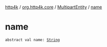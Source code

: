 [http4k](../../index.md) / [org.http4k.core](../index.md) / [MultipartEntity](index.md) / [name](./name.md)

# name

`abstract val name: `[`String`](https://kotlinlang.org/api/latest/jvm/stdlib/kotlin/-string/index.html)